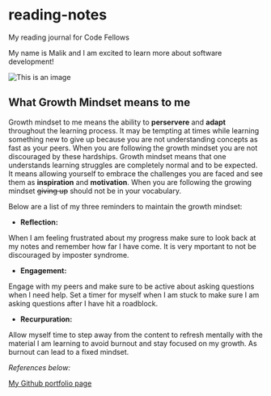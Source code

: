 # reading-notes

My reading journal for Code Fellows

My name is Malik and I am excited to learn more about software development!

![This is an image](https://user-images.githubusercontent.com/96396508/214138958-5eb60e86-bb58-4381-9e37-fb14f66a526e.jpg)



## What Growth Mindset means to me

Growth mindset to me means the ability to **perservere** and **adapt** throughout the learning process. It may be tempting at times while learning something new to give up because you are not understanding concepts as fast as your peers. When you are following the growth mindset you are not discouraged by these hardships. Growth mindset means that one understands learning struggles are completely normal and to be expected. It means allowing yourself to embrace the challenges you are faced and see them as **inspiration** and **motivation**. When you are following the growing mindset ~~giving up~~ should not be in your vocabulary. 

Below are a list of my three reminders to maintain the growth mindset:

* **Reflection:** 
  
When I am feeling frustrated about my progress make sure to look back at my notes and remember how far I have come. It is very mportant to not be discouraged by imposter syndrome.
  


* **Engagement:** 

Engage with my peers and make sure to be active about asking questions when I need help. Set a timer for myself when I am stuck to make sure I am asking questions after I have hit a roadblock.



* **Recurpuration:**  

Allow myself time to step away from the content to refresh mentally with the material I am learning to avoid burnout and stay focused on my growth. As burnout can lead to a fixed mindset.


*References below:*

[My Github portfolio page](https://maliktorres.github.io/reading-notes/)
